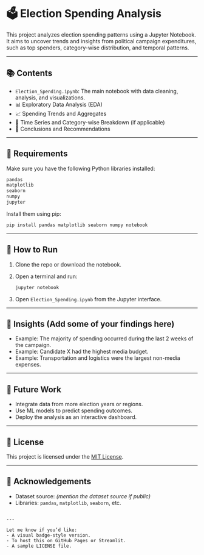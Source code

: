 
# 🗳️ Election Spending Analysis

This project analyzes election spending patterns using a Jupyter Notebook. It aims to uncover trends and insights from political campaign expenditures, such as top spenders, category-wise distribution, and temporal patterns.

---

## 📚 Contents

- `Election_Spending.ipynb`: The main notebook with data cleaning, analysis, and visualizations.
- 📊 Exploratory Data Analysis (EDA)
- 📈 Spending Trends and Aggregates
- 📅 Time Series and Category-wise Breakdown (if applicable)
- 📌 Conclusions and Recommendations

---

## 🔧 Requirements

Make sure you have the following Python libraries installed:

```bash
pandas
matplotlib
seaborn
numpy
jupyter
````

Install them using pip:

```bash
pip install pandas matplotlib seaborn numpy notebook
```

---

## 🚀 How to Run

1. Clone the repo or download the notebook.
2. Open a terminal and run:

   ```bash
   jupyter notebook
   ```
3. Open `Election_Spending.ipynb` from the Jupyter interface.

---

## 🧠 Insights (Add some of your findings here)

* Example: The majority of spending occurred during the last 2 weeks of the campaign.
* Example: Candidate X had the highest media budget.
* Example: Transportation and logistics were the largest non-media expenses.

---

## 📌 Future Work

* Integrate data from more election years or regions.
* Use ML models to predict spending outcomes.
* Deploy the analysis as an interactive dashboard.

---

## 📎 License

This project is licensed under the [MIT License](LICENSE).

---

## 🙌 Acknowledgements

* Dataset source: *(mention the dataset source if public)*
* Libraries: `pandas`, `matplotlib`, `seaborn`, etc.

```

---

Let me know if you’d like:
- A visual badge-style version.
- To host this on GitHub Pages or Streamlit.
- A sample LICENSE file.
```
